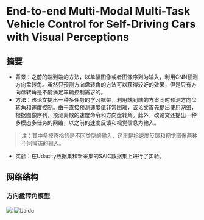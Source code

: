 # End-to-end Multi-Modal Multi-Task Vehicle Control for Self-Driving Cars with Visual Perceptions
## 摘要
* 背景：之前的端到端的方法，以单幅图像或者图像序列为输入，利用CNN预测方向盘转角。虽然只预测方向盘转角的方法可以获得较好的效果，但是只有方向盘转角是不能满足车辆控制需求的。
* 方法：该论文提出一种多任务的学习框架，利用端到端的方案同时预测方向盘转角和速度控制。由于直接预测速度值非常困难，该论文首先提出使用网络，根据图像序列，预测离散的速度命令和方向盘转角。此外，改论文还提出一种多模态多任务的网络，以之前的速度反馈和视觉信息为输入。
> 注：其中多模态指的是不同类型的输入，这里是指速度反馈和视觉图像两种不同模态的输入。
* 实验：在Udacity数据集和新采集的SAIC数据集上进行了实验。

## 网络结构
### 方向盘转角模型

![](https://github.com/sgding/Paper-list/planning/end-to-end/pictures/steering-image.png) 
![baidu](http://www.baidu.com/img/bdlogo.gif)  
